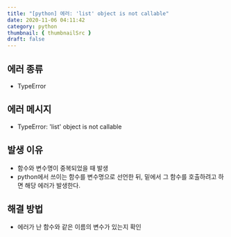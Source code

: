 ```yaml
---
title: "[python] 에러: 'list' object is not callable"
date: 2020-11-06 04:11:42
category: python
thumbnail: { thumbnailSrc }
draft: false
---
```


## 에러 종류

- TypeError

## 에러 메시지
- TypeError: 'list' object is not callable


## 발생 이유

- 함수와 변수명이 중복되었을 때 발생
- python에서 쓰이는 함수를 변수명으로 선언한 뒤, 밑에서 그 함수를 호출하려고 하면 해당 에러가 발생한다.


## 해결 방법

- 에러가 난 함수와 같은 이름의 변수가 있는지 확인

#